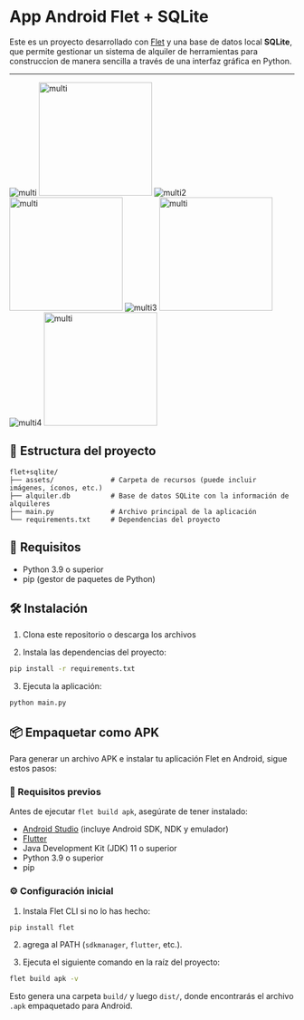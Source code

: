 # App Android Flet + SQLite

Este es un proyecto desarrollado con [Flet](https://flet.dev/) y una base de datos local **SQLite**, que permite gestionar un sistema de alquiler de herramientas para construccion de manera sencilla a través de una interfaz gráfica en Python.

---

![multi](ejemplo1.jpg)
<img src="ejemplo1.jpg" alt="multi" width="200"/>
![multi2](ejemplo2.jpg)
<img src="ejemplo2.jpg" alt="multi" width="200"/>
![multi3](ejemplo3.jpg)
<img src="ejemplo3.jpg" alt="multi" width="200"/>
![multi4](ejemplo4.jpg)
<img src="ejemplo4.jpg" alt="multi" width="200"/>
## 📁 Estructura del proyecto

```
flet+sqlite/
├── assets/              # Carpeta de recursos (puede incluir imágenes, íconos, etc.)
├── alquiler.db          # Base de datos SQLite con la información de alquileres
├── main.py              # Archivo principal de la aplicación
└── requirements.txt     # Dependencias del proyecto
```

## 🚀 Requisitos

- Python 3.9 o superior
- pip (gestor de paquetes de Python)

## 🛠️ Instalación

1. Clona este repositorio o descarga los archivos

2. Instala las dependencias del proyecto:

```bash
pip install -r requirements.txt
```

3. Ejecuta la aplicación:

```bash
python main.py
```

## 📦 Empaquetar como APK

Para generar un archivo APK e instalar tu aplicación Flet en Android, sigue estos pasos:

### 🔧 Requisitos previos

Antes de ejecutar `flet build apk`, asegúrate de tener instalado:

- [Android Studio](https://developer.android.com/studio) (incluye Android SDK, NDK y emulador)
- [Flutter](https://docs.flutter.dev/get-started/install)
- Java Development Kit (JDK) 11 o superior
- Python 3.9 o superior
- pip

### ⚙️ Configuración inicial

1. Instala Flet CLI si no lo has hecho:

```bash
pip install flet
```

2. agrega al PATH (`sdkmanager`, `flutter`, etc.).

3. Ejecuta el siguiente comando en la raíz del proyecto:

```bash
flet build apk -v
```

Esto genera una carpeta `build/` y luego `dist/`, donde encontrarás el archivo `.apk` empaquetado para Android.




